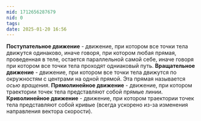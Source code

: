 ```yaml
---
mid: 1712656287679
nid: 0
tags: 
date: 2025-01-20 16:56
---
```

**Поступательное движение** - движение, при котором все точки тела движутся одинаково, иначе говоря, при котором любая прямая, проведенная в теле, остается параллельной самой себе, иначе говоря при котором все точки тела проходят одниаковый путь.
**Вращательное движение** - движение, при котором все точки тела движутся по окружностям с центрами на одной прямой. Эта прямая называется *осью вращения*.
**Прямолинейное движение** - движение, при котором траектории точек тела представляют собой прямые линии.
**Криволинейное движение** - движение, при котором траектории точек тела представляют собой кривые (всегда ускорено из-за изменения направления вектора скорости).